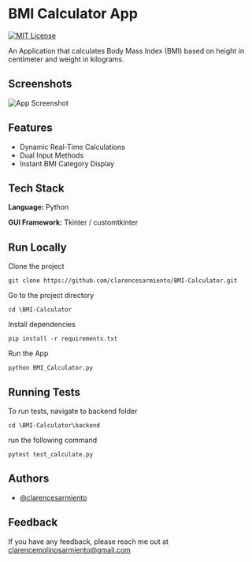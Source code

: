 
# BMI Calculator App

[![MIT License](https://img.shields.io/badge/License-MIT-blue.svg)](https://choosealicense.com/licenses/mit/)

An Application that calculates Body Mass Index (BMI) based on height in centimeter and weight in kilograms. 



## Screenshots

![App Screenshot](https://github.com/clarencesarmiento/BMI-Calculator/blob/63176ecb127fc3872389877c662b4f752d4b9c2f/Images/Interface.png)


## Features

- Dynamic Real-Time Calculations
- Dual Input Methods
- Instant BMI Category Display


## Tech Stack

**Language:** Python

**GUI Framework:** Tkinter / customtkinter



## Run Locally

Clone the project

```
git clone https://github.com/clarencesarmiento/BMI-Calculator.git
```

Go to the project directory

```
cd \BMI-Calculator
```

Install dependencies

```
pip install -r requirements.txt
```

Run the App

```
python BMI_Calculator.py
```


## Running Tests

To run tests, navigate to backend folder

```
cd \BMI-Calculator\backend
```

run the following command
```
pytest test_calculate.py
```


## Authors

- [@clarencesarmiento](https://www.github.com/clarencesarmiento)


## Feedback

If you have any feedback, please reach me out at clarencemolinosarmiento@gmail.com

